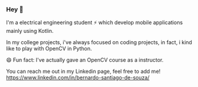 ### Hey 👋

I'm a electrical engineering student ⚡ which develop mobile applications mainly using Kotlin.

In my college projects, i've always focused on coding projects, in fact, i kind like to play with OpenCV in Python.

😄 Fun fact: I've actually gave an OpenCV course as a instructor.

You can reach me out in my Linkedin page, feel free to add me! 
https://www.linkedin.com/in/bernardo-santiago-de-souza/
